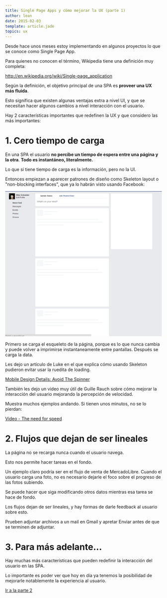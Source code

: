 ```yaml
---
title: Single Page Apps y cómo mejorar la UX (parte 1)
author: lean
date: 2015-02-03
template: article.jade
topics: ux
---
```


Desde hace unos meses estoy implementando en algunos proyectos lo que se conoce como Single Page App.

Para quienes no conocen el término, Wikipedia tiene una definición muy completa:

http://en.wikipedia.org/wiki/Single-page_application

Según la definición, el objetivo principal de una SPA es **proveer una UX más fluida**.

Esto significa que existen algunas ventajas extra a nivel UI, y que se necesitan hacer algunos cambios a nivel interacción con el usuario.

Hay 2 características importantes que redefinen la UX y que considero las más importantes:

# 1. Cero tiempo de carga

En una SPA el usuario **no percibe un tiempo de espera entre una página y la otra**. **Todo es instantáneo, literalmente.**

Lo que sí tiene tiempo de carga es la información, pero no la UI.

Entonces empiezan a aparecer patrones de diseño como Skeleton layout o "non-blocking interfaces", que ya lo habrán visto usando Facebook:

![Facebook skeleton layout](facebook.png)

Primero se carga el esqueleto de la página, porque es lo que nunca cambia y puede volver a imprimirse instantaneamente entre pantallas. Después se carga la data.

Les dejo un artículo de Luke en el que explica cómo usando Skeleton pudieron evitar usar la ruedita de loading.

[Mobile Design Details: Avoid The Spinner](http://www.lukew.com/ff/entry.asp?1797)

También les dejo un video muy útil de Guille Rauch sobre cómo mejorar la interacción del usuario mejorando la percepción de velocidad.

Muestra muchos ejemplos andando. Si tienen unos minutos, no se lo pierdan:

[Video - The need for speed](https://www.youtube.com/watch?v=Ar9R-CX217o)

# 2. Flujos que dejan de ser lineales

La página no se recarga nunca cuando el usuario navega.

Esto nos permite hacer tareas en el fondo.

Un ejemplo claro podría ser en el flujo de venta de MercadoLibre. Cuando el usuario carga una foto, no es necesario dejarle el foco sobre el progreso de las fotos subiendo.

Se puede hacer que siga modificando otros datos mientras esa tarea se hace de fondo.

Los flujos dejan de ser lineales, y hay formas de darle feedback al usuario sobre esto.

Prueben adjuntar archivos a un mail en Gmail y apretar Enviar antes de que se terminen de adjuntar.

# 3. Para más adelante...

Hay muchas más características que pueden redefinir la interacción del usuario en las SPA.

Lo importante es poder ver que hoy en día ya tenemos la posibilidad de mejorarle notablemente la experiencia al usuario.

[Ir a la parte 2](#)
